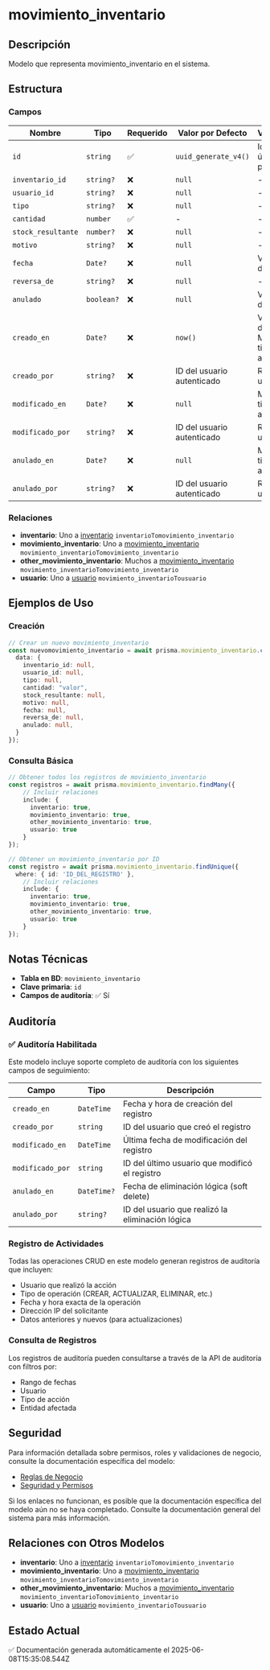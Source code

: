 # movimiento_inventario

## Descripción
Modelo que representa movimiento_inventario en el sistema.

## Estructura

### Campos

| Nombre | Tipo | Requerido | Valor por Defecto | Validaciones | Descripción |
|--------|------|-----------|-------------------|--------------|-------------|
| `id` | `string` | ✅ | `uuid_generate_v4()` | Identificador único, Valor por defecto |  |
| `inventario_id` | `string?` | ❌ | `null` | - |  |
| `usuario_id` | `string?` | ❌ | `null` | - |  |
| `tipo` | `string?` | ❌ | `null` | - |  |
| `cantidad` | `number` | ✅ | - | - |  |
| `stock_resultante` | `number?` | ❌ | `null` | - |  |
| `motivo` | `string?` | ❌ | `null` | - |  |
| `fecha` | `Date?` | ❌ | `null` | Valor por defecto |  |
| `reversa_de` | `string?` | ❌ | `null` | - |  |
| `anulado` | `boolean?` | ❌ | `null` | Valor por defecto |  |
| `creado_en` | `Date?` | ❌ | `now()` | Valor por defecto, Marca de tiempo automática |  |
| `creado_por` | `string?` | ❌ | ID del usuario autenticado | Referencia a usuario |  |
| `modificado_en` | `Date?` | ❌ | `null` | Marca de tiempo automática |  |
| `modificado_por` | `string?` | ❌ | ID del usuario autenticado | Referencia a usuario |  |
| `anulado_en` | `Date?` | ❌ | `null` | Marca de tiempo automática |  |
| `anulado_por` | `string?` | ❌ | ID del usuario autenticado | Referencia a usuario |  |

### Relaciones

- **inventario**: Uno a [inventario](./inventario.md) `inventarioTomovimiento_inventario`
- **movimiento_inventario**: Uno a [movimiento_inventario](./movimiento_inventario.md) `movimiento_inventarioTomovimiento_inventario`
- **other_movimiento_inventario**: Muchos a [movimiento_inventario](./movimiento_inventario.md) `movimiento_inventarioTomovimiento_inventario`
- **usuario**: Uno a [usuario](./usuario.md) `movimiento_inventarioTousuario`

## Ejemplos de Uso

### Creación

```typescript
// Crear un nuevo movimiento_inventario
const nuevomovimiento_inventario = await prisma.movimiento_inventario.create({
  data: {
    inventario_id: null,
    usuario_id: null,
    tipo: null,
    cantidad: "valor",
    stock_resultante: null,
    motivo: null,
    fecha: null,
    reversa_de: null,
    anulado: null,
  }
});
```

### Consulta Básica

```typescript
// Obtener todos los registros de movimiento_inventario
const registros = await prisma.movimiento_inventario.findMany({
    // Incluir relaciones
    include: {
      inventario: true,
      movimiento_inventario: true,
      other_movimiento_inventario: true,
      usuario: true
    }
});

// Obtener un movimiento_inventario por ID
const registro = await prisma.movimiento_inventario.findUnique({
  where: { id: 'ID_DEL_REGISTRO' },
    // Incluir relaciones
    include: {
      inventario: true,
      movimiento_inventario: true,
      other_movimiento_inventario: true,
      usuario: true
    }
});
```

## Notas Técnicas

- **Tabla en BD**: `movimiento_inventario`
- **Clave primaria**: `id`
- **Campos de auditoría**: ✅ Sí

## Auditoría

### ✅ Auditoría Habilitada

Este modelo incluye soporte completo de auditoría con los siguientes campos de seguimiento:

| Campo | Tipo | Descripción |
|-------|------|-------------|
| `creado_en` | `DateTime` | Fecha y hora de creación del registro |
| `creado_por` | `string` | ID del usuario que creó el registro |
| `modificado_en` | `DateTime` | Última fecha de modificación del registro |
| `modificado_por` | `string` | ID del último usuario que modificó el registro |
| `anulado_en` | `DateTime?` | Fecha de eliminación lógica (soft delete) |
| `anulado_por` | `string?` | ID del usuario que realizó la eliminación lógica |

### Registro de Actividades

Todas las operaciones CRUD en este modelo generan registros de auditoría que incluyen:

- Usuario que realizó la acción
- Tipo de operación (CREAR, ACTUALIZAR, ELIMINAR, etc.)
- Fecha y hora exacta de la operación
- Dirección IP del solicitante
- Datos anteriores y nuevos (para actualizaciones)

### Consulta de Registros

Los registros de auditoría pueden consultarse a través de la API de auditoría con filtros por:

- Rango de fechas
- Usuario
- Tipo de acción
- Entidad afectada

## Seguridad

Para información detallada sobre permisos, roles y validaciones de negocio, consulte la documentación específica del modelo:

- [Reglas de Negocio](./movimiento_inventario/reglas_negocio.md)
- [Seguridad y Permisos](./movimiento_inventario/seguridad.md)

Si los enlaces no funcionan, es posible que la documentación específica del modelo aún no se haya completado. Consulte la documentación general del sistema para más información.

## Relaciones con Otros Modelos

- **inventario**: Uno a [inventario](./inventario.md) `inventarioTomovimiento_inventario`
- **movimiento_inventario**: Uno a [movimiento_inventario](./movimiento_inventario.md) `movimiento_inventarioTomovimiento_inventario`
- **other_movimiento_inventario**: Muchos a [movimiento_inventario](./movimiento_inventario.md) `movimiento_inventarioTomovimiento_inventario`
- **usuario**: Uno a [usuario](./usuario.md) `movimiento_inventarioTousuario`

## Estado Actual

✅ Documentación generada automáticamente el 2025-06-08T15:35:08.544Z
